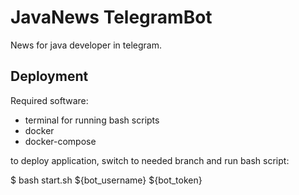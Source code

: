 # JavaNews TelegramBot
News for java developer in telegram.

## Deployment
Required software:
- terminal for running bash scripts
- docker
- docker-compose

to deploy application, switch to needed branch and run bash script:

$ bash start.sh ${bot_username} ${bot_token}